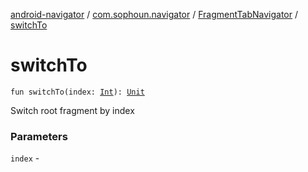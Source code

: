 [android-navigator](../../index.md) / [com.sophoun.navigator](../index.md) / [FragmentTabNavigator](index.md) / [switchTo](./switch-to.md)

# switchTo

`fun switchTo(index: `[`Int`](https://kotlinlang.org/api/latest/jvm/stdlib/kotlin/-int/index.html)`): `[`Unit`](https://kotlinlang.org/api/latest/jvm/stdlib/kotlin/-unit/index.html)

Switch root fragment by index

### Parameters

`index` - 